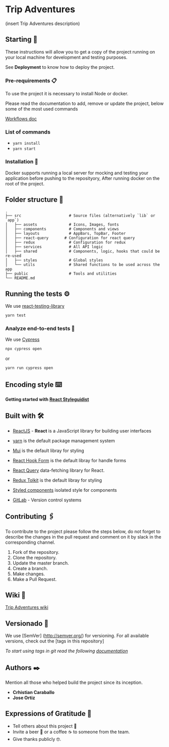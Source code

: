# Trip Adventures

(insert Trip Adventures description)

## Starting  🚀

These instructions will allow you to get a copy of the project running on your local machine for development and testing purposes.

See **Deployment** to know how to deploy the project.

### Pre-requirements 📋

To use the project it is necessary to install Node or docker.

Please read the documentation to add, remove or update the project, below some of the most used commands

[Workflows doc](https://docs.docker.com/)

### **List of commands**

- `yarn install`
- `yarn start`

### Installation  🔧

Docker supports running a local server for mocking and testing your application before pushing to the reposityory, After running docker on the root of the project.

## Folder structure 🦴

    .
    ├── src                     # Source files (alternatively `lib` or `app`)
    │   ├── assets              # Icons, Images, fonts
    │   ├── components          # Components and views
    │   ├── layouts             # AppBars, TopBar, Footer
    │   ├── react-query       # Configuration for react query
    │   ├── redux               # Configuration for redux
    │   ├── services            # All API logic
    │   ├── shared              # Components, logic, hooks that could be re-used
    │   ├── styles              # Global styles
    │   └── utils               # Shared functions to be used across the app
    ├── public                  # Tools and utilities
    └── README.md

## Running the tests ⚙️

We use [react-testing-library](https://testing-library.com/docs/react-testing-library/intro/)

```sh
yarn test
```

### Analyze end-to-end tests  🔩

We use [Cypress](https://docs.cypress.io/guides/overview/why-cypress)

```sh
npx cypress open
```

or

```sh
yarn run cypress open
```

## Encoding style  ⌨️

**Getting started with [React Styleguidist](./STYLEGUIDE.md)**

## Built with  🛠️

- [ReactJS](https://reactjs.org/docs/getting-started.html)  - **React** is a JavaScript library for building user interfaces

- [yarn](https://yarnpkg.com/) is the default package management system

- [Mui](https://mui.com/getting-started/usage/) is the default libray for styling

- [React Hook Form](https://react-hook-form.com/) is the default libray for handle forms

- [React Query](https://react-query.tanstack.com/overview) data-fetching library for React.

- [Redux Tolkit](https://redux-toolkit.js.org/introduction/getting-started) is the default libray for styling

- [Styled components](https://styled-components.com/docs) isolated style for components

- [GitLab](https://about.gitlab.com/) - Version control systems

## Contributing  🖇️

To contribute to the project please follow the steps below, do not forget to describe the changes in the pull request and comment on it by slack in the corresponding channel.

1. Fork of the repository.
2. Clone the repository.
3. Update the master branch.
4. Create a branch.
5. Make changes.
6. Make a Pull Request.

## Wiki  📖

[Trip Adventures wiki](https://google.com)

## Versionado  📌

We use [SemVer] (<http://semver.org/>) for versioning. For all available versions, check out the [tags in this repository]

_To start using tags in git read the following [documentation](https://www.atlassian.com/git/tutorials/inspecting-a-repository/git-tag)_

## Authors  ✒️

Mention all those who helped build the project since its inception.

- **Crhistian Caraballo**
- **Jose Ortiz**

## Expressions of Gratitude  🎁

- Tell others about this project 📢
- Invite a beer 🍺 or a coffee ☕ to someone from the team.
- Give thanks publicly 🤓.
  